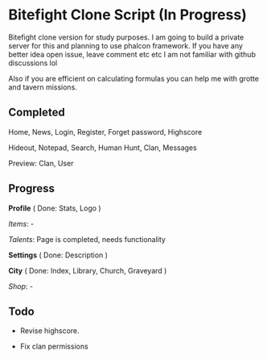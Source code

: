 # Bitefight Clone Script (In Progress)

Bitefight clone version for study purposes. I am going to build a private server for this and planning to use phalcon framework. If you have any better idea open issue, leave comment etc etc I am not familiar with github discussions lol

Also if you are efficient on calculating formulas you can help me with grotte and tavern missions.

## Completed

Home, News, Login, Register, Forget password, Highscore

Hideout, Notepad, Search, Human Hunt, Clan, Messages

Preview: Clan, User

## Progress

**Profile** ( Done: Stats, Logo )

*Items*: -

*Talents*: Page is completed, needs functionality

**Settings** ( Done: Description )

**City** ( Done: Index, Library, Church, Graveyard )

*Shop*: -

## Todo

- Revise highscore.

- Fix clan permissions